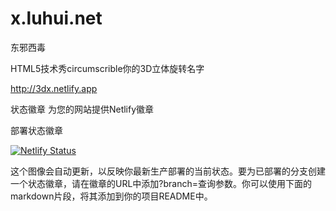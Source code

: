# x.luhui.net
东邪西毒

HTML5技术秀circumscrible你的3D立体旋转名字

http://3dx.netlify.app

状态徽章
为您的网站提供Netlify徽章

部署状态徽章



[![Netlify Status](https://api.netlify.com/api/v1/badges/79d44085-e6eb-4ccd-b1e8-983227a69634/deploy-status)](https://app.netlify.com/sites/3dx/deploys)

这个图像会自动更新，以反映你最新生产部署的当前状态。要为已部署的分支创建一个状态徽章，请在徽章的URL中添加?branch=查询参数。你可以使用下面的markdown片段，将其添加到你的项目README中。













